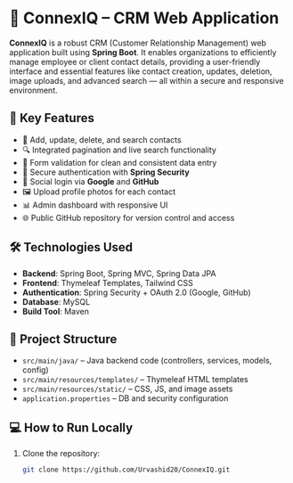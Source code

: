 # 👥 ConnexIQ – CRM Web Application

**ConnexIQ** is a robust CRM (Customer Relationship Management) web application built using **Spring Boot**. It enables organizations to efficiently manage employee or client contact details, providing a user-friendly interface and essential features like contact creation, updates, deletion, image uploads, and advanced search — all within a secure and responsive environment.


## 🚀 Key Features

- 📇 Add, update, delete, and search contacts
- 🔍 Integrated pagination and live search functionality
- 🧾 Form validation for clean and consistent data entry
- 🔐 Secure authentication with **Spring Security**
- 🔑 Social login via **Google** and **GitHub**
- 🖼️ Upload profile photos for each contact
- 📊 Admin dashboard with responsive UI
- 🌐 Public GitHub repository for version control and access


## 🛠️ Technologies Used

- **Backend**: Spring Boot, Spring MVC, Spring Data JPA  
- **Frontend**: Thymeleaf Templates, Tailwind CSS  
- **Authentication**: Spring Security + OAuth 2.0 (Google, GitHub)  
- **Database**: MySQL  
- **Build Tool**: Maven  


## 📂 Project Structure

- `src/main/java/` – Java backend code (controllers, services, models, config)
- `src/main/resources/templates/` – Thymeleaf HTML templates
- `src/main/resources/static/` – CSS, JS, and image assets
- `application.properties` – DB and security configuration

## 💻 How to Run Locally

1. Clone the repository:
   ```bash
   git clone https://github.com/Urvashid20/ConnexIQ.git

